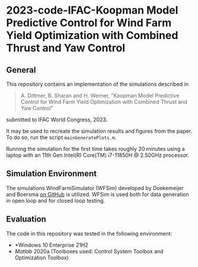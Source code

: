 # 2023-code-IFAC-Koopman Model Predictive Control for Wind Farm Yield Optimization with Combined Thrust and Yaw Control

## General

This repository contains an implementation of the simulations described in 

> A. Dittmer, B. Sharan and H. Werner, "Koopman Model Predictive Control for Wind Farm Yield Optimization with Combined Thrust and Yaw Control"

submitted to IFAC World Congress, 2023.

It may be used to recreate the simulation results and figures from the paper. To do so, run the script `mainGeneratePlots.m`.

Running the simulation for the first time takes roughly 20 minutes using a laptop with an 11th Gen Intel(R) Core(TM) i7-11850H @ 2.50GHz processor.

## Simulation Environment

The simulations WindFarmSimulator (WFSim) developed by Doekemeijer and Boersma [on GitHub](https://github.com/TUDelft-DataDrivenControl/WFSim) is utilized.
WFSim is used both for data generation in open loop and for closed loop testing.


## Evaluation 

The code in this repository was tested in the following environment:

* *Windows 10 Enterprise 21H2
* *Matlab* 2020a (Toolboxes used: Control System Toolbox and Optimization Toolbox)


